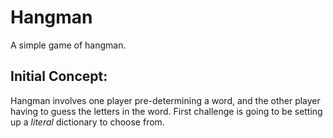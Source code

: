 # Hangman
A simple game of hangman.

## Initial Concept:
Hangman involves one player pre-determining a word, and the other player having to guess the letters in the word. First challenge is going to be setting up a _literal_ dictionary to choose from.
